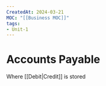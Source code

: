 ```yaml
---
CreatedAt: 2024-03-21
MOC: "[[Business MOC]]"
tags:
- Unit-1
---
```

# Accounts Payable
Where [[Debit|Credit]] is stored

